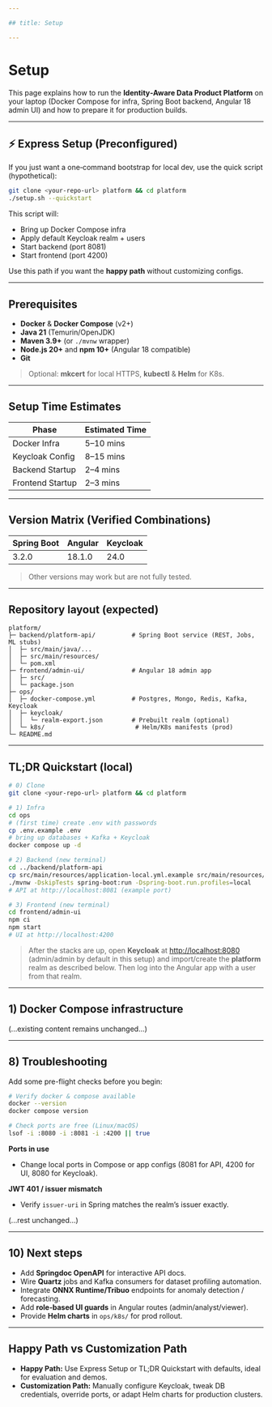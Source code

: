 ```yaml
---

## title: Setup

---
```


# Setup

This page explains how to run the **Identity‑Aware Data Product Platform** on your laptop (Docker Compose for infra, Spring Boot backend, Angular 18 admin UI) and how to prepare it for production builds.

---

## ⚡ Express Setup (Preconfigured)

If you just want a one‑command bootstrap for local dev, use the quick script (hypothetical):

```bash
git clone <your-repo-url> platform && cd platform
./setup.sh --quickstart
```

This script will:

* Bring up Docker Compose infra
* Apply default Keycloak realm + users
* Start backend (port 8081)
* Start frontend (port 4200)

Use this path if you want the **happy path** without customizing configs.

---

## Prerequisites

* **Docker** & **Docker Compose** (v2+)
* **Java 21** (Temurin/OpenJDK)
* **Maven 3.9+** (or `./mvnw` wrapper)
* **Node.js 20+** and **npm 10+** (Angular 18 compatible)
* **Git**

> Optional: **mkcert** for local HTTPS, **kubectl** & **Helm** for K8s.

---

## Setup Time Estimates

| Phase            | Estimated Time |
| ---------------- | -------------- |
| Docker Infra     | 5–10 mins      |
| Keycloak Config  | 8–15 mins      |
| Backend Startup  | 2–4 mins       |
| Frontend Startup | 2–3 mins       |

---

## Version Matrix (Verified Combinations)

| Spring Boot | Angular | Keycloak |
| ----------- | ------- | -------- |
| 3.2.0       | 18.1.0  | 24.0     |

> Other versions may work but are not fully tested.

---

## Repository layout (expected)

```
platform/
├─ backend/platform-api/          # Spring Boot service (REST, Jobs, ML stubs)
│  ├─ src/main/java/...
│  ├─ src/main/resources/
│  └─ pom.xml
├─ frontend/admin-ui/             # Angular 18 admin app
│  ├─ src/
│  └─ package.json
├─ ops/
│  ├─ docker-compose.yml          # Postgres, Mongo, Redis, Kafka, Keycloak
│  ├─ keycloak/
│  │  └─ realm-export.json        # Prebuilt realm (optional)
│  └─ k8s/                         # Helm/K8s manifests (prod)
└─ README.md
```

---

## TL;DR Quickstart (local)

```bash
# 0) Clone
git clone <your-repo-url> platform && cd platform

# 1) Infra
cd ops
# (first time) create .env with passwords
cp .env.example .env
# bring up databases + Kafka + Keycloak
docker compose up -d

# 2) Backend (new terminal)
cd ../backend/platform-api
cp src/main/resources/application-local.yml.example src/main/resources/application-local.yml
./mvnw -DskipTests spring-boot:run -Dspring-boot.run.profiles=local
# API at http://localhost:8081 (example port)

# 3) Frontend (new terminal)
cd frontend/admin-ui
npm ci
npm start
# UI at http://localhost:4200
```

> After the stacks are up, open **Keycloak** at [http://localhost:8080](http://localhost:8080) (admin/admin by default in this setup) and import/create the **platform** realm as described below. Then log into the Angular app with a user from that realm.

---

## 1) Docker Compose infrastructure

(...existing content remains unchanged...)

---

## 8) Troubleshooting

Add some pre-flight checks before you begin:

```bash
# Verify docker & compose available
docker --version
docker compose version

# Check ports are free (Linux/macOS)
lsof -i :8080 -i :8081 -i :4200 || true
```

**Ports in use**

* Change local ports in Compose or app configs (8081 for API, 4200 for UI, 8080 for Keycloak).

**JWT 401 / issuer mismatch**

* Verify `issuer-uri` in Spring matches the realm’s issuer exactly.

(...rest unchanged...)

---

## 10) Next steps

* Add **Springdoc OpenAPI** for interactive API docs.
* Wire **Quartz** jobs and Kafka consumers for dataset profiling automation.
* Integrate **ONNX Runtime/Tribuo** endpoints for anomaly detection / forecasting.
* Add **role‑based UI guards** in Angular routes (admin/analyst/viewer).
* Provide **Helm charts** in `ops/k8s/` for prod rollout.

---

## Happy Path vs Customization Path

* **Happy Path:** Use Express Setup or TL;DR Quickstart with defaults, ideal for evaluation and demos.
* **Customization Path:** Manually configure Keycloak, tweak DB credentials, override ports, or adapt Helm charts for production clusters.
